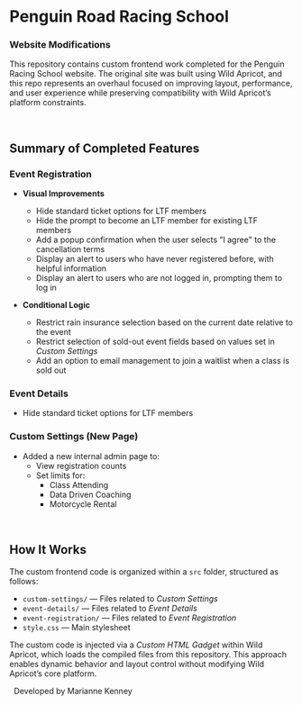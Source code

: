 # Penguin Road Racing School
### Website Modifications

This repository contains custom frontend work completed for the Penguin Racing School website. The original site was built using Wild Apricot, and this repo represents an overhaul focused on improving layout, performance, and user experience while preserving compatibility with Wild Apricot’s platform constraints.

&nbsp;
## Summary of Completed Features

### Event Registration

- **Visual Improvements**  
  - Hide standard ticket options for LTF members  
  - Hide the prompt to become an LTF member for existing LTF members  
  - Add a popup confirmation when the user selects “I agree" to the cancellation terms  
  - Display an alert to users who have never registered before, with helpful information  
  - Display an alert to users who are not logged in, prompting them to log in  

- **Conditional Logic**  
  - Restrict rain insurance selection based on the current date relative to the event  
  - Restrict selection of sold-out event fields based on values set in *Custom Settings*  
  - Add an option to email management to join a waitlist when a class is sold out  

### Event Details
- Hide standard ticket options for LTF members  

### Custom Settings (New Page)
- Added a new internal admin page to:  
  - View registration counts  
  - Set limits for:  
    - Class Attending  
    - Data Driven Coaching  
    - Motorcycle Rental  

&nbsp;
## How It Works

The custom frontend code is organized within a `src` folder, structured as follows:

- `custom-settings/` — Files related to *Custom Settings* 
- `event-details/` — Files related to *Event Details*
- `event-registration/` — Files related to *Event Registration*
- `style.css` — Main stylesheet

The custom code is injected via a *Custom HTML Gadget* within Wild Apricot, which loads the compiled files from this repository. This approach enables dynamic behavior and layout control without modifying Wild Apricot’s core platform.

&nbsp;
Developed by Marianne Kenney
